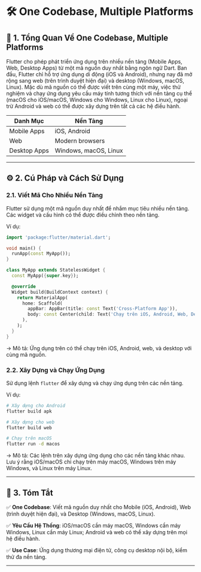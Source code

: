 # 🛠️ One Codebase, Multiple Platforms

## 📝 1. Tổng Quan Về One Codebase, Multiple Platforms

Flutter cho phép phát triển ứng dụng trên nhiều nền tảng (Mobile Apps, Web, Desktop Apps) từ một mã nguồn duy nhất bằng ngôn ngữ Dart. Ban đầu, Flutter chỉ hỗ trợ ứng dụng di động (iOS và Android), nhưng nay đã mở rộng sang web (trên trình duyệt hiện đại) và desktop (Windows, macOS, Linux). Mặc dù mã nguồn có thể được viết trên cùng một máy, việc thử nghiệm và chạy ứng dụng yêu cầu máy tính tương thích với nền tảng cụ thể (macOS cho iOS/macOS, Windows cho Windows, Linux cho Linux), ngoại trừ Android và web có thể được xây dựng trên tất cả các hệ điều hành.

| **Danh Mục**    | **Nền Tảng**           |
|------------------|-------------------------|
| Mobile Apps      | iOS, Android            |
| Web              | Modern browsers         |
| Desktop Apps     | Windows, macOS, Linux   |

---

## ⚙️ 2. Cú Pháp và Cách Sử Dụng

### 2.1. Viết Mã Cho Nhiều Nền Tảng

Flutter sử dụng một mã nguồn duy nhất để nhắm mục tiêu nhiều nền tảng. Các widget và cấu hình có thể được điều chỉnh theo nền tảng.

Ví dụ:

```dart
import 'package:flutter/material.dart';

void main() {
  runApp(const MyApp());
}

class MyApp extends StatelessWidget {
  const MyApp({super.key});

  @override
  Widget build(BuildContext context) {
    return MaterialApp(
      home: Scaffold(
        appBar: AppBar(title: const Text('Cross-Platform App')),
        body: const Center(child: Text('Chạy trên iOS, Android, Web, Desktop')),
      ),
    );
  }
}
```

-> Mô tả: Ứng dụng trên có thể chạy trên iOS, Android, web, và desktop với cùng mã nguồn.

### 2.2. Xây Dựng và Chạy Ứng Dụng

Sử dụng lệnh `flutter` để xây dựng và chạy ứng dụng trên các nền tảng.

Ví dụ:
```sh
# Xây dựng cho Android
flutter build apk

# Xây dựng cho web
flutter build web

# Chạy trên macOS
flutter run -d macos
```

-> Mô tả: Các lệnh trên xây dựng ứng dụng cho các nền tảng khác nhau. Lưu ý rằng iOS/macOS chỉ chạy trên máy macOS, Windows trên máy Windows, và Linux trên máy Linux.

--- 

## 📌 3. Tóm Tắt

✅ **One Codebase**: Viết mã nguồn duy nhất cho Mobile (iOS, Android), Web (trình duyệt hiện đại), và Desktop (Windows, macOS, Linux).

✅ **Yêu Cầu Hệ Thống**: iOS/macOS cần máy macOS, Windows cần máy Windows, Linux cần máy Linux; Android và web có thể xây dựng trên mọi hệ điều hành.

✅ **Use Case**: Ứng dụng thương mại điện tử, công cụ desktop nội bộ, kiểm thử đa nền tảng.

---